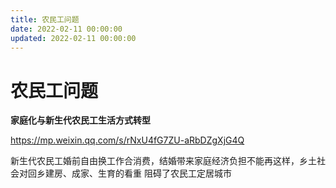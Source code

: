 ```yaml
---
title: 农民工问题
date: 2022-02-11 00:00:00
updated: 2022-02-11 00:00:00
---
```


# 农民工问题

**家庭化与新生代农民工生活方式转型**

https://mp.weixin.qq.com/s/rNxU4fG7ZU-aRbDZgXjG4Q

新生代农民工婚前自由换工作合消费，结婚带来家庭经济负担不能再这样，乡土社会对回乡建房、成家、生育的看重 阻碍了农民工定居城市
